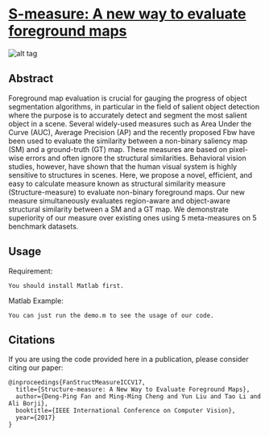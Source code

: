 # [S-measure: A new way to evaluate foreground maps](http://dpfan.net/smeasure/)

![alt tag](http://dpfan.net/wp-content/uploads/2017/07/S-measure.png)

## Abstract

Foreground map evaluation is crucial for gauging the progress of object segmentation algorithms, in particular in the field of salient object detection where the purpose is to accurately detect and segment the most salient object in a scene. Several widely-used measures such as Area Under the Curve (AUC), Average Precision (AP) and the recently proposed Fbw have been used to evaluate the similarity between a non-binary saliency map (SM) and a ground-truth (GT) map. These measures are based on pixel-wise errors and often ignore the structural similarities. Behavioral vision studies, however, have shown that the human visual system is highly sensitive to structures in scenes. Here, we propose a novel, efficient, and easy to calculate measure known as structural similarity measure (Structure-measure) to evaluate non-binary foreground maps. Our new measure simultaneously evaluates region-aware and object-aware structural similarity between a SM and a GT map. We demonstrate superiority of our measure over existing ones using 5 meta-measures on 5 benchmark datasets.

## Usage

Requirement:
  
    You should install Matlab first.
    
Matlab Example:
    
    You can just run the demo.m to see the usage of our code.

## Citations

If you are using the code provided here in a publication, please consider citing our paper:

    @inproceedings{FanStructMeasureICCV17,
      title={Structure-measure: A New Way to Evaluate Foreground Maps},
      author={Deng-Ping Fan and Ming-Ming Cheng and Yun Liu and Tao Li and Ali Borji},
      booktitle={IEEE International Conference on Computer Vision},
      year={2017}
    }
